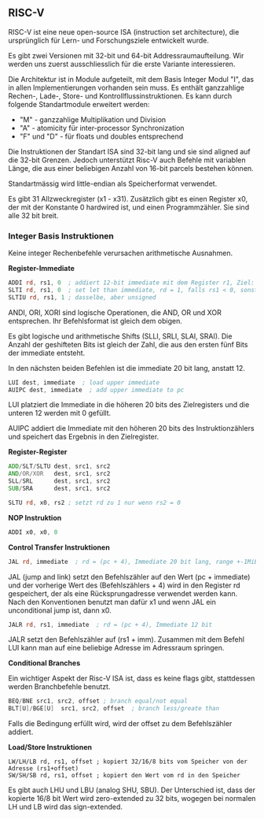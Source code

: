 ## RISC-V

RISC-V ist eine neue open-source ISA (instruction set architecture), die
ursprünglich für Lern- und Forschungsziele entwickelt wurde.

Es gibt zwei Versionen mit 32-bit und 64-bit Addressraumaufteilung. Wir werden uns
zuerst ausschliesslich für die erste Variante interessieren.

Die Architektur ist in Module aufgeteilt, mit dem Basis Integer Modul "I",
das in allen Implementierungen vorhanden sein muss. Es enthält ganzzahlige
Rechen-, Lade-, Store- und Kontrollflussinstruktionen. Es kann durch folgende
Standartmodule erweitert werden:

+ "M" - ganzzahlige Multiplikation und Division
+ "A" - atomicity für inter-processor Synchronization
+ "F" und "D" - für floats und doubles entsprechend

Die Instruktionen der Standart ISA sind 32-bit lang und sie sind aligned auf die 32-bit Grenzen. Jedoch unterstützt Risc-V auch Befehle mit variablen Länge, die aus einer beliebigen Anzahl von 16-bit parcels bestehen können.

Standartmässig wird little-endian als Speicherformat verwendet.

Es gibt 31 Allzweckregister (x1 - x31). Zusätzlich gibt es einen Register x0, der mit der Konstante 0 hardwired ist, und einen Programmzähler. Sie sind alle 32 bit breit.

### Integer Basis Instruktionen

Keine integer Rechenbefehle verursachen arithmetische Ausnahmen.

**Register-Immediate**

```asm
ADDI rd, rs1, 0  ; addiert 12-bit immediate mit dem Register r1, Ziel: rd
SLTI rd, rs1, 0  ; set let than immediate, rd = 1, falls rs1 < 0, sonst rd=0
SLTIU rd, rs1, 1 ; dasselbe, aber unsigned
```

ANDI, ORI, XORI sind logische Operationen, die AND, OR und XOR entsprechen. Ihr Befehlsformat ist gleich dem obigen.

Es gibt logische und arithmetische Shifts (SLLI, SRLI, SLAI, SRAI). Die Anzahl der geshifteten Bits ist gleich der Zahl, die aus den ersten fünf Bits der immediate entsteht.

In den nächsten beiden Befehlen ist die immediate 20 bit lang, anstatt 12.

```asm
LUI dest, immediate  ; load upper immediate
AUIPC dest, immediate  ; add upper immediate to pc
```

LUI platziert die Immediate in die höheren 20 bits des Zielregisters und die unteren 12 werden mit 0 gefüllt.

AUIPC addiert die Immediate mit den höheren 20 bits des Instruktionzählers und speichert das Ergebnis in den Zielregister.

**Register-Register**

```asm
ADD/SLT/SLTU dest, src1, src2
AND/OR/XOR   dest, src1, src2
SLL/SRL      dest, src1, src2
SUB/SRA      dest, src1, src2

SLTU rd, x0, rs2 ; setzt rd zu 1 nur wenn rs2 = 0
```

**NOP Instruktion**

```asm
ADDI x0, x0, 0
```

**Control Transfer Instruktionen**

```asm
JAL rd, immediate  ; rd = (pc + 4), Immediate 20 bit lang, range +-1MiB
```

JAL (jump and link) setzt den Befehlszähler auf den Wert (pc + immediate) und der vorherige Wert des (Befehlszählers + 4) wird in den Register rd gespeichert, der als eine Rücksprungadresse verwendet werden kann. Nach den Konventionen benutzt man dafür x1 und wenn JAL ein unconditional jump ist, dann x0.

```asm
JALR rd, rs1, immediate  ; rd = (pc + 4), Immediate 12 bit
```

JALR setzt den Befehlszähler auf (rs1 + imm). Zusammen mit dem Befehl LUI kann man auf eine beliebige Adresse im Adressraum springen.

**Conditional Branches**

Ein wichtiger Aspekt der Risc-V ISA ist, dass es keine flags gibt, stattdessen werden Branchbefehle benutzt.

```asm
BEQ/BNE src1, src2, offset ; branch equal/not equal
BLT[U]/BGE[U]  src1, src2, offset  ; branch less/greate than
```

Falls die Bedingung erfüllt wird, wird der offset zu dem Befehlszähler addiert.

**Load/Store Instruktionen**

```
LW/LH/LB rd, rs1, offset ; kopiert 32/16/8 bits vom Speicher von der Adresse (rs1+offset)
SW/SH/SB rd, rs1, offset ; kopiert den Wert vom rd in den Speicher
```

Es gibt auch LHU und LBU (analog SHU, SBU). Der Unterschied ist, dass der kopierte 16/8 bit Wert wird zero-extended zu 32 bits, wogegen bei normalen LH und LB wird das sign-extended.
